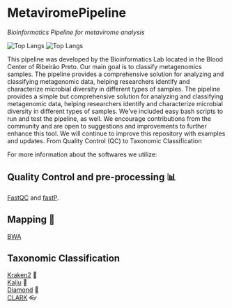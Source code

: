 # MetaviromePipeline

*Bioinformatics Pipeline for metavirome analysis*

![Top Langs](https://img.shields.io/badge/Linux-FCC624?style=for-the-badge&logo=linux&logoColor=black)
![Top Langs](https://img.shields.io/badge/Shell_Script-121011?style=for-the-badge&logo=gnu-bash&logoColor=white)

This pipeline was developed by the Bioinformatics Lab located in the Blood Center of Ribeirão Preto. Our main goal is to classify metagenomics samples. The pipeline provides a comprehensive solution for analyzing and classifying metagenomic data, helping researchers identify and characterize microbial diversity in different types of samples.
The pipeline provides a simple but comprehensive solution for analyzing and classifying metagenomic data, helping researchers identify and characterize microbial diversity in different types of samples. We've included easy bash scripts to run and test the pipeline, as well. We encourage contributions from the community and are open to suggestions and improvements to further enhance this tool. We will continue to improve this repository with examples and updates.
From Quality Control (QC) to Taxonomic Classification

For more information about the softwares we utilize:

## Quality Control and pre-processing 📊

[FastQC](http://www.bioinformatics.babraham.ac.uk/projects/fastqc) and [fastP](https://github.com/OpenGene/fastp).

## Mapping 🧬

[BWA](https://github.com/lh3/bwa)

## Taxonomic Classification

[Kraken2](https://github.com/DerrickWood/kraken2/blob/master/docs/MANUAL.markdown) 🦑  </br>
[Kaiju](https://github.com/bioinformatics-centre/kaiju) 🦎 </br>
[Diamond](https://github.com/bbuchfink/diamond/wiki) 🔹</br>
[CLARK](http://clark.cs.ucr.edu/) 👓
